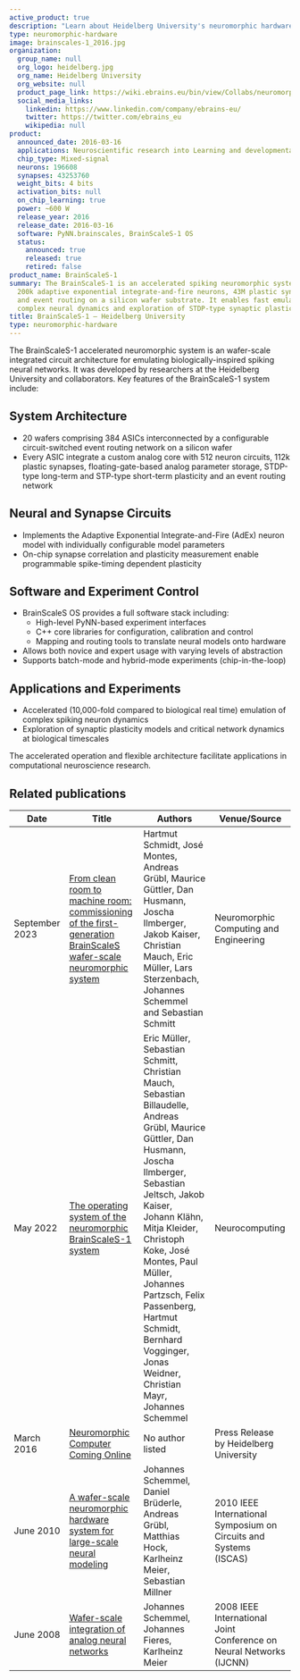 ```yaml
---
active_product: true
description: "Learn about Heidelberg University's neuromorphic hardware: BrainScaleS-1"
type: neuromorphic-hardware
image: brainscales-1_2016.jpg
organization:
  group_name: null
  org_logo: heidelberg.jpg
  org_name: Heidelberg University
  org_website: null
  product_page_link: https://wiki.ebrains.eu/bin/view/Collabs/neuromorphic/BrainScaleS/
  social_media_links:
    linkedin: https://www.linkedin.com/company/ebrains-eu/
    twitter: https://twitter.com/ebrains_eu
    wikipedia: null
product:
  announced_date: 2016-03-16
  applications: Neuroscientific research into Learning and developmental processes, energy-efficient spiking neural networks
  chip_type: Mixed-signal
  neurons: 196608
  synapses: 43253760
  weight_bits: 4 bits
  activation_bits: null
  on_chip_learning: true
  power: ~600 W
  release_year: 2016
  release_date: 2016-03-16
  software: PyNN.brainscales, BrainScaleS-1 OS
  status:
    announced: true
    released: true
    retired: false
product_name: BrainScaleS-1
summary: The BrainScaleS-1 is an accelerated spiking neuromorphic system integrating
  200k adaptive exponential integrate-and-fire neurons, 43M plastic synapses,
  and event routing on a silicon wafer substrate. It enables fast emulation of
  complex neural dynamics and exploration of STDP-type synaptic plasticity.
title: BrainScaleS-1 — Heidelberg University
type: neuromorphic-hardware
---
```


The BrainScaleS-1 accelerated neuromorphic system is an wafer-scale integrated circuit architecture for emulating biologically-inspired spiking neural networks.
It was developed by researchers at the Heidelberg University and collaborators.
Key features of the BrainScaleS-1 system include:

## System Architecture
- 20 wafers comprising 384 ASICs interconnected by a configurable circuit-switched event routing network on a silicon wafer
- Every ASIC integrate a custom analog core with 512 neuron circuits, 112k plastic synapses, floating-gate-based analog parameter storage, STDP-type long-term and STP-type short-term plasticity and an event routing network

## Neural and Synapse Circuits
- Implements the Adaptive Exponential Integrate-and-Fire (AdEx) neuron model with individually configurable model parameters
- On-chip synapse correlation and plasticity measurement enable programmable spike-timing dependent plasticity 

## Software and Experiment Control
- BrainScaleS OS provides a full software stack including:
  - High-level PyNN-based experiment interfaces
  - C++ core libraries for configuration, calibration and control
  - Mapping and routing tools to translate neural models onto hardware
- Allows both novice and expert usage with varying levels of abstraction
- Supports batch-mode and hybrid-mode experiments (chip-in-the-loop)

## Applications and Experiments
- Accelerated (10,000-fold compared to biological real time) emulation of complex spiking neuron dynamics
- Exploration of synaptic plasticity models and critical network dynamics at biological timescales

The accelerated operation and flexible architecture facilitate applications in computational neuroscience research.

## Related publications

| Date | Title | Authors  | Venue/Source |
|------|-------|----------|------------- |
| September 2023 | [From clean room to machine room: commissioning of the first-generation BrainScaleS wafer-scale neuromorphic system](https://doi.org/10.1088/2634-4386/acf7e4) | Hartmut Schmidt, José Montes, Andreas Grübl, Maurice Güttler, Dan Husmann, Joscha Ilmberger, Jakob Kaiser, Christian Mauch, Eric Müller, Lars Sterzenbach, Johannes Schemmel and Sebastian Schmitt | Neuromorphic Computing and Engineering |
| May 2022 | [The operating system of the neuromorphic BrainScaleS-1 system](https://doi.org/10.1016/j.neucom.2022.05.081) | Eric Müller, Sebastian Schmitt, Christian Mauch, Sebastian Billaudelle, Andreas Grübl, Maurice Güttler, Dan Husmann, Joscha Ilmberger, Sebastian Jeltsch, Jakob Kaiser, Johann Klähn, Mitja Kleider, Christoph Koke, José Montes, Paul Müller, Johannes Partzsch, Felix Passenberg, Hartmut Schmidt, Bernhard Vogginger, Jonas Weidner, Christian Mayr, Johannes Schemmel | Neurocomputing |
| March 2016 | [Neuromorphic Computer Coming Online](https://www.uni-heidelberg.de/presse/news2016/pm20160316-neuromorphic-computer-coming-online.html) | No author listed | Press Release by Heidelberg University |
| June 2010 | [A wafer-scale neuromorphic hardware system for large-scale neural modeling](https://doi.org/10.1109/ISCAS.2010.5536970) | Johannes Schemmel, Daniel Brüderle, Andreas Grübl, Matthias Hock, Karlheinz Meier, Sebastian Millner | 2010 IEEE International Symposium on Circuits and Systems (ISCAS) |
| June 2008 | [Wafer-scale integration of analog neural networks](https://doi.org/10.1109/IJCNN.2008.4633828) | Johannes Schemmel, Johannes Fieres, Karlheinz Meier | 2008 IEEE International Joint Conference on Neural Networks (IJCNN) |
